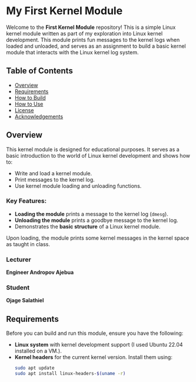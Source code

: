 # My First Kernel Module

Welcome to the **First Kernel Module** repository! This is a simple Linux kernel module written as part of my exploration into Linux kernel development. This module prints fun messages to the kernel logs when loaded and unloaded, and serves as an assignment to build a basic kernel module that interacts with the Linux kernel log system.

## Table of Contents
- [Overview](#overview)
- [Requirements](#requirements)
- [How to Build](#how-to-build)
- [How to Use](#how-to-use)
- [License](#license)
- [Acknowledgements](#acknowledgements)

## Overview

This kernel module is designed for educational purposes. It serves as a basic introduction to the world of Linux kernel development and shows how to:
- Write and load a kernel module.
- Print messages to the kernel log.
- Use kernel module loading and unloading functions.

### Key Features:
- **Loading the module** prints a message to the kernel log (`dmesg`).
- **Unloading the module** prints a goodbye message to the kernel log.
- Demonstrates the **basic structure** of a Linux kernel module.

Upon loading, the module prints some kernel messages in the kernel space as taught in class.


### Lecturer
**Engineer Andropov Ajebua**

### Student
**Ojage Salathiel**

## Requirements

Before you can build and run this module, ensure you have the following:

- **Linux system** with kernel development support (I used Ubuntu 22.04 installed on a VM.).
- **Kernel headers** for the current kernel version. Install them using:
  ```bash
  sudo apt update
  sudo apt install linux-headers-$(uname -r)
